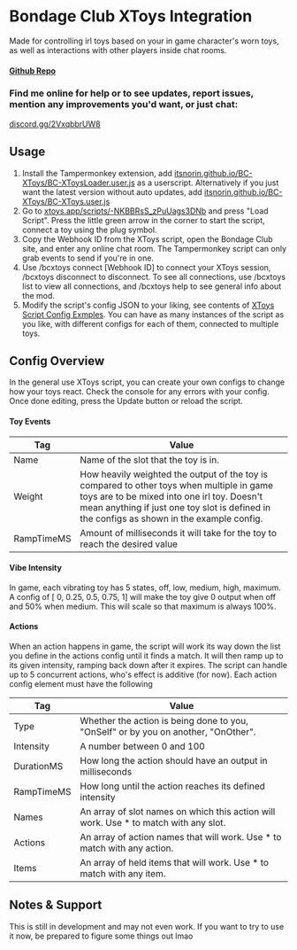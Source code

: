 # Bondage Club XToys Integration

Made for controlling irl toys  based on your in game character's worn toys, as well as interactions with other players inside chat rooms.

#### [Github Repo](https://github.com/ItsNorin/Bondage-Club-XToys-Integration)

### Find me online for help or to see updates, report issues, mention any improvements you'd want, or just chat:

[discord.gg/2VxqbbrUW8](https://discord.gg/2VxqbbrUW8)

## Usage

1. Install the Tampermonkey extension, add [itsnorin.github.io/BC-XToys/BC-XToysLoader.user.js](https://itsnorin.github.io/BCXToys/BCXToysLoader.user.js) as a userscript. Alternatively if you just want the latest version without auto updates, add [itsnorin.github.io/BC-XToys/BC-XToys.user.js](https://itsnorin.github.io/BCXToys/BCXToys.user.js)
2. Go to [xtoys.app/scripts/-NKBBRsS_zPuUags3DNb](https://xtoys.app/scripts/-NKBBRsS_zPuUags3DNb) and press "Load Script". Press the little green arrow in the corner to start the script, connect a toy using the plug symbol. 
3. Copy the Webhook ID from the XToys script, open the Bondage Club site, and enter any online chat room. The Tampermonkey script can only grab events to send if you're in one.
4. Use /bcxtoys connect \[Webhook ID\] to connect your XToys session, /bcxtoys disconnect to disconnect. To see all connections, use /bcxtoys list to view all connections, and /bcxtoys help to see general info about the mod.
5. Modify the script's config JSON to your liking, see contents of [XToys Script Config Exmples](https://github.com/ItsNorin/Bondage-Club-XToys-Integration/tree/main/XToys%20Script%20Config%20Examples). You can have as many instances of the script as you like, with different configs for each of them, connected to multiple toys.

## Config Overview

In the general use XToys script, you can create your own configs to change how your toys react. Check the console for any errors with your config. Once done editing, press the Update button or reload the script.

#### Toy Events

Tag        | Value
-----------|---
Name       | Name of the slot that the toy is in.
Weight     | How heavily weighted the output of the toy is compared to other toys when multiple in game toys are to be mixed into one irl toy. Doesn't mean anything if just one toy slot is defined in the configs as shown in the example config.
RampTimeMS | Amount of milliseconds it will take for the toy to reach the desired value

#### Vibe Intensity

In game, each vibrating toy has 5 states, off, low, medium, high, maximum. A config of [ 0, 0.25, 0.5, 0.75, 1] will make the toy give 0 output when off and 50% when medium. This will scale so that maximum is always 100%.

#### Actions

When an action happens in game, the script will work its way down the list you define in the actions config until it finds a match. It will then ramp up to its given intensity, ramping back down after it expires. The script can handle up to 5 concurrent actions, who's effect is additive (for now). Each action config element must have the following

Tag        | Value
-----------|---
Type       | Whether the action is being done to you, "OnSelf" or by you on another, "OnOther". 
Intensity  | A number between 0 and 100
DurationMS | How long the action should have an output in milliseconds
RampTimeMS | How long until the action reaches its defined intensity
Names      | An array of slot names on which this action will work. Use * to match with any slot.
Actions    | An array of action names that will work. Use * to match with any action.
Items      | An array of held items that will work. Use * to match with any item.


## Notes & Support
This is still in development and may not even work. If you want to try to use it now, be prepared to figure some things out lmao